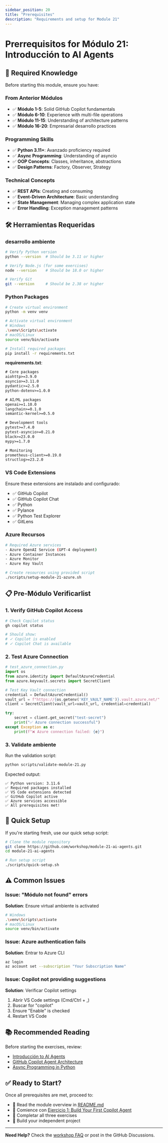 ```yaml
---
sidebar_position: 20
title: "Prerequisites"
description: "Requirements and setup for Module 21"
---
```


# Prerrequisitos for Módulo 21: Introducción to AI Agents

## 🎯 Required Knowledge

Before starting this module, ensure you have:

### From Anterior Módulos
- ✅ **Módulo 1-5**: Solid GitHub Copilot fundamentals
- ✅ **Módulo 6-10**: Experience with multi-file operations
- ✅ **Módulo 11-15**: Understanding of architecture patterns
- ✅ **Módulo 16-20**: Empresarial desarrollo practices

### Programming Skills
- ✅ **Python 3.11+**: Avanzado proficiency required
- ✅ **Async Programming**: Understanding of asyncio
- ✅ **OOP Concepts**: Classes, inheritance, abstractions
- ✅ **Design Patterns**: Factory, Observer, Strategy

### Technical Concepts
- ✅ **REST APIs**: Creating and consuming
- ✅ **Event-Driven Architecture**: Basic understanding
- ✅ **State Management**: Managing complex application state
- ✅ **Error Handling**: Exception management patterns

## 🛠️ Herramientas Requeridas

### desarrollo ambiente
```bash
# Verify Python version
python --version  # Should be 3.11 or higher

# Verify Node.js (for some exercises)
node --version    # Should be 18.0 or higher

# Verify Git
git --version     # Should be 2.38 or higher
```

### Python Packages
```bash
# Create virtual environment
python -m venv venv

# Activate virtual environment
# Windows
.\venv\Scripts\activate
# macOS/Linux
source venv/bin/activate

# Install required packages
pip install -r requirements.txt
```

**requirements.txt**:
```txt
# Core packages
aiohttp>=3.9.0
asyncio>=3.11.0
pydantic>=2.5.0
python-dotenv>=1.0.0

# AI/ML packages
openai>=1.10.0
langchain>=0.1.0
semantic-kernel>=0.5.0

# Development tools
pytest>=7.4.0
pytest-asyncio>=0.21.0
black>=23.0.0
mypy>=1.7.0

# Monitoring
prometheus-client>=0.19.0
structlog>=23.2.0
```

### VS Code Extensions
Ensure these extensions are instalado and configurado:
- ✅ GitHub Copilot
- ✅ GitHub Copilot Chat
- ✅ Python
- ✅ Pylance
- ✅ Python Test Explorer
- ✅ GitLens

### Azure Recursos
```bash
# Required Azure services
- Azure OpenAI Service (GPT-4 deployment)
- Azure Container Instances
- Azure Monitor
- Azure Key Vault

# Create resources using provided script
./scripts/setup-module-21-azure.sh
```

## 📋 Pre-Módulo Verificarlist

### 1. Verify GitHub Copilot Access
```bash
# Check Copilot status
gh copilot status

# Should show:
# ✓ Copilot is enabled
# ✓ Copilot Chat is available
```

### 2. Test Azure Connection
```python
# test_azure_connection.py
import os
from azure.identity import DefaultAzureCredential
from azure.keyvault.secrets import SecretClient

# Test Key Vault connection
credential = DefaultAzureCredential()
vault_url = f"https://{os.getenv('KEY_VAULT_NAME')}.vault.azure.net/"
client = SecretClient(vault_url=vault_url, credential=credential)

try:
    secret = client.get_secret("test-secret")
    print("✅ Azure connection successful")
except Exception as e:
    print(f"❌ Azure connection failed: {e}")
```

### 3. Validate ambiente
Run the validation script:
```bash
python scripts/validate-module-21.py
```

Expected output:
```
✅ Python version: 3.11.6
✅ Required packages installed
✅ VS Code extensions detected
✅ GitHub Copilot active
✅ Azure services accessible
✅ All prerequisites met!
```

## 🚀 Quick Setup

If you're starting fresh, use our quick setup script:
```bash
# Clone the module repository
git clone https://github.com/workshop/module-21-ai-agents.git
cd module-21-ai-agents

# Run setup script
./scripts/quick-setup.sh
```

## ⚠️ Common Issues

### Issue: "Módulo not found" errors
**Solution**: Ensure virtual ambiente is activated
```bash
# Windows
.\venv\Scripts\activate
# macOS/Linux
source venv/bin/activate
```

### Issue: Azure authentication fails
**Solution**: Entrar to Azure CLI
```bash
az login
az account set --subscription "Your Subscription Name"
```

### Issue: Copilot not providing suggestions
**Solution**: Verificar Copilot settings
1. Abrir VS Code settings (Cmd/Ctrl + ,)
2. Buscar for "copilot"
3. Ensure "Enable" is checked
4. Restart VS Code

## 📚 Recommended Reading

Before starting the exercises, review:
- [Introducción to AI Agents](https://docs.microsoft.com/ai-agents)
- [GitHub Copilot Agent Architecture](https://github.blog/copilot-agents)
- [Async Programming in Python](https://docs.python.org/3/library/asyncio.html)

## ✅ Ready to Start?

Once all prerequisites are met, proceed to:
- 📖 Read the module overview in [README.md](./index)
- 🏃 Comience con [Ejercicio 1: Build Your First Copilot Agent](./exercise1-overview)
- 🎯 Completar all three exercises
- 🚀 Build your independent project

---

**Need Help?** Check the [workshop FAQ](/docs/guias/faq) or post in the GitHub Discussions.
